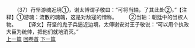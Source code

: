 　　（37）苻坚游魂近境①，谢太博谓子敬曰：“可将当轴，了其此处②。”【注释】①游魂：流散的魂魄，这是对敌寇的憎称。
　　②当轴：朝廷中的当权人物。
　　【译文】苻坚的鬼子兵逼近边境，太傅谢安对王子敬说：“可以用个执政大臣为统帅，把他们就地消灭。”
<br>[上一篇](06_36) [回卷首](06_00) [下一篇](06_38)

